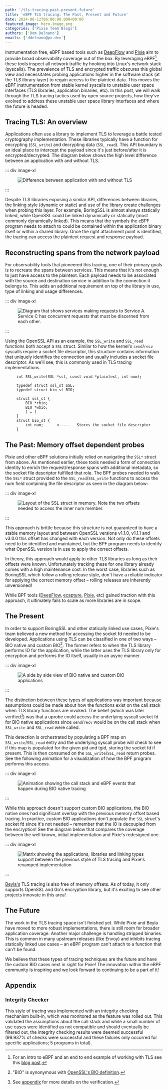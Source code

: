 ```yaml
---
path: '/tls-tracing-past-present-future'
title: 'eBPF TLS tracing: The Past, Present and Future'
date: 2024-08-12T06:00:00.000+00:00
featured_image: hero-image.png
categories: ['Pixie Team Blogs']
authors: ['Dom Delnano']
emails: ['ddelnano@px.dev']
---
```


Instrumentation free, eBPF based tools such as [DeepFlow](https://deepflow.io) and [Pixie](https://px.dev) aim to provide broad observability coverage out of the box. By leveraging eBPF[^1], these tools inspect all network traffic by hooking into Linux's network stack (syscalls). The prevalence of TLS and encrypted traffic obscures this global view and necessitates probing applications higher in the software stack (at the TLS library layer) to regain access to the plaintext data. This moves the eBPF instrumentation from stable kernel syscalls to unstable user space interfaces (TLS libraries, application binaries, etc). In this post, we will walk through the TLS tracing tactics used by open source projects, how they've evolved to address these unstable user space library interfaces and where the future is headed.

[^1]: For an intro to eBPF and an end to end example of working with TLS see this [blog post](https://blog.px.dev/ebpf-openssl-tracing/).

## Tracing TLS: An overview

Applications often use a library to implement TLS to leverage a battle tested cryptography implementation. These libraries typically have a function for encrypting (`SSL_write`) and decrypting data (`SSL_read`). This API boundary is an ideal place to intercept the payload since it's just before/after it is encrypted/decrypted. The diagram below shows the high level difference between an application with and without TLS.

::: div image-xl
<figure>
  <img src="assets/tls-tracing-overview.png" alt="Difference between application with and without TLS" />
</figure>
:::

Despite TLS libraries exposing a similar API, differences between libraries, the linking style (dynamic or static) and use of the library create challenges when probing this layer. For example, BoringSSL is almost always statically linked, while OpenSSL could be linked dynamically or statically (most commonly dynamically linked). This means that the symbols the eBPF program needs to attach to could be contained within the application binary itself or within a shared library. Once the right attachment point is identified, the tracing can access the plaintext request and response payload.

## Reconstructing spans from the network payload

For observability tools that pioneered this tracing, one of their primary goals is to recreate the spans between services. This means that it's not enough to just have access to the plaintext. Each payload needs to be associated with the source and destination service in addition to the connection it belongs to. This adds an additional requirement on top of the library in use, type of linking and usage differences.

::: div image-xl
<figure>
  <img src="assets/service-to-service-traffic.png" alt="Diagram that shows services making requests to Service A. Service C has concurrent requests that must be discerned from each other." />
</figure>
:::

Using the OpenSSL API as an example, the `SSL_write` and `SSL_read` functions both accept a `SSL` struct. Similar to how the kernel's `send`/`recv` syscalls require a socket file descriptor, this structure contains information that uniquely identifies the connection and usually includes a socket file descriptor. As we'll see, this is commonly used in TLS tracing implementations.

```
     int SSL_write(SSL *ssl, const void *plaintext, int num);
 
     typedef struct ssl_st SSL;
     typedef struct bio_st BIO;

     struct ssl_st {
         BIO *rbio;
         BIO *wbio;
         [ … ]
     }
     struct bio_st {
         int num;      <-----   Stores the socket file descriptor
     }
```

## The Past: Memory offset dependent probes

Pixie and other eBPF solutions initially relied on navigating the `SSL*` struct from above. As mentioned earlier, these tools needed a form of connection identity to enrich the request/response spans with additional metadata, so the socket file descriptor fulfilled that role. The BPF probes needed to walk the `SSL*` struct provided to the `SSL_read`/`SSL_write` functions to access the num field containing the file descriptor as seen in the diagram below:

::: div image-xl
<figure>
  <img src="assets/ssl-struct-memory-layout.png" alt="Layout of the SSL struct in memory. Note the two offsets needed to access the inner num member." />
</figure>
:::

This approach is brittle because this structure is not guaranteed to have a stable memory layout and between OpenSSL versions v1.1.0, v1.1.1 and v3.0.0 this offset has changed with each version. Not only do these offsets need to be identified and maintained, but the BPF program needs to identify what OpenSSL version is in use to apply the correct offsets.

In theory, this approach would apply to other TLS libraries as long as their offsets were known. Unfortunately tracking these for one library already comes with a high maintenance cost. In the worst case, libraries such as BoringSSL which follow a rolling release style, don't have a reliable indicator for applying the correct memory offset – rolling releases are inherently unversioned!

While BPF tools ([DeepFlow](https://deepflow.io), [ecapture](https://github.com/gojue/ecapture), [Pixie](https://px.dev), etc) gained traction with this approach, it ultimately fails to scale as more libraries are in scope.

## The Present

In order to support BoringSSL and other statically linked use cases, Pixie's team believed a new method for accessing the socket fd needed to be developed. Applications using TLS can be classified in one of two ways – BIO native and custom BIO[^2]. The former refers to when the TLS library performs IO for the application, while the latter uses the TLS library only for encryption and performs the IO itself, usually in an async manner.

::: div image-xl
<figure>
  <img src="assets/bio-native-vs-custom-bio.png" alt="A side by side view of BIO native and custom BIO applications" />
</figure>
:::

The distinction between these types of applications was important because assumptions could be made about how the functions exist on the call stack when TLS library functions are invoked. The belief (which was later verified[^3]) was that a uprobe could access the underlying syscall socket fd for BIO native applications since `send`/`recv` would be on the call stack when `SSL_write` and `SSL_read` were called.

This detection is orchestrated by populating a BPF map on `SSL_write`/`SSL_read` entry and the underlying syscall probe will check to see if this map is populated for the given pid and tgid, storing the socket fd if present. This is then consumed on the `SSL_write`/`SSL_read` return probes. See the following animation for a visualization of how the BPF program performs this access.

[^2]: "BIO" is synonymous with [OpenSSL's BIO definition](https://docs.openssl.org/1.1.1/man7/bio/).
[^3]: See [appendix](#integrity-checker) for more details on the verification.

::: div image-xl
<figure>
  <img src="assets/redesigned-tls-tracing.gif" alt="Animation showing the call stack and eBPF events that happen during BIO native tracing" />
</figure>
:::


While this approach doesn't support custom BIO applications, the BIO native ones had significant overlap with the previous memory offset based tracing. In practice, custom BIO applications don't populate the `SSL` struct's socket fd since it's not needed – remember that the IO is decoupled from the encryption! See the diagram below that compares the coverage between the well known, initial implementation and Pixie's redesigned one.

::: div image-xl
<figure>
  <img src="assets/tls-support-matrix.png" alt="Matrix showing the applications, libraries and linking types support between the previous style of TLS tracing and Pixie's revamped implementation" />
</figure>
:::

[Beyla's](https://github.com/grafana/beyla) TLS tracing is also free of memory offsets. As of today, it only supports OpenSSL and Go's encryption library, but it's exciting to see other projects innovate in this area!

## The Future

The work in the TLS tracing space isn't finished yet. While Pixie and Beyla have moved to more robust implementations, there is still room for broader application coverage. Another major challenge is handling stripped binaries. This is common in many upstream releases (like Envoy) and inhibits tracing statically linked use cases – an eBPF program can't attach to a function that can't be found.

We believe that these types of tracing techniques are the future and have the custom BIO cases next in sight for Pixie! The innovation within the eBPF community is inspiring and we look forward to continuing to be a part of it!

## Appendix

### Integrity Checker

This style of tracing was implemented with an integrity checking mechanism built-in, which was monitored as the feature was rolled out. This validated the assumptions about the call stack and while a small number of use cases were identified as not compatible and should eventually be filtered out, the integrity checking results were deemed successful (99.937% of checks were successful and these failures only occurred for specific applications; 5 programs in total).
